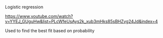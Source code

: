 Logistic regression

https://www.youtube.com/watch?v=YYEJ_GUguHw&list=PLcWfeUsAys2k_xub3mHks85sBHZvg24Jd&index=4

Used to find the best fit based on probability
